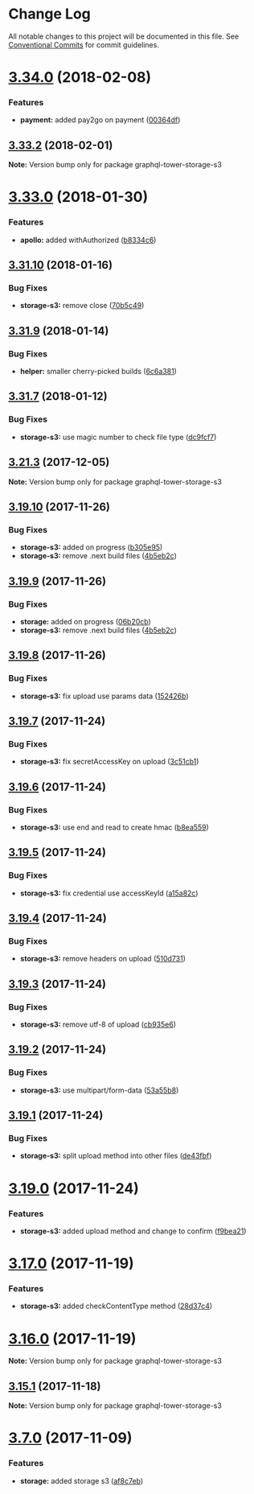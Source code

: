 # Change Log

All notable changes to this project will be documented in this file.
See [Conventional Commits](https://conventionalcommits.org) for commit guidelines.

<a name="3.34.0"></a>
# [3.34.0](https://github.com/tmotx/graphql-tower/compare/v3.33.2...v3.34.0) (2018-02-08)


### Features

* **payment:** added pay2go on payment ([00364df](https://github.com/tmotx/graphql-tower/commit/00364df))




<a name="3.33.2"></a>
## [3.33.2](https://github.com/tmotx/graphql-tower/compare/v3.33.1...v3.33.2) (2018-02-01)




**Note:** Version bump only for package graphql-tower-storage-s3

<a name="3.33.0"></a>
# [3.33.0](https://github.com/tmotx/graphql-tower/compare/v3.32.10...v3.33.0) (2018-01-30)


### Features

* **apollo:** added withAuthorized ([b8334c6](https://github.com/tmotx/graphql-tower/commit/b8334c6))




<a name="3.31.10"></a>
## [3.31.10](https://github.com/tmotx/graphql-tower/compare/v3.31.9...v3.31.10) (2018-01-16)


### Bug Fixes

* **storage-s3:** remove close ([70b5c49](https://github.com/tmotx/graphql-tower/commit/70b5c49))




<a name="3.31.9"></a>
## [3.31.9](https://github.com/tmotx/graphql-tower/compare/v3.31.8...v3.31.9) (2018-01-14)


### Bug Fixes

* **helper:** smaller cherry-picked builds ([6c6a381](https://github.com/tmotx/graphql-tower/commit/6c6a381))




<a name="3.31.7"></a>
## [3.31.7](https://github.com/tmotx/graphql-tower/compare/v3.31.6...v3.31.7) (2018-01-12)


### Bug Fixes

* **storage-s3:** use magic number to check file type ([dc9fcf7](https://github.com/tmotx/graphql-tower/commit/dc9fcf7))




<a name="3.21.3"></a>
## [3.21.3](https://github.com/tmotx/graphql-tower/compare/v3.21.2...v3.21.3) (2017-12-05)




**Note:** Version bump only for package graphql-tower-storage-s3

<a name="3.19.10"></a>
## [3.19.10](https://github.com/tmotx/graphql-tower/compare/v3.19.8...v3.19.10) (2017-11-26)


### Bug Fixes

* **storage-s3:** added on progress ([b305e95](https://github.com/tmotx/graphql-tower/commit/b305e95))
* **storage-s3:** remove .next build files ([4b5eb2c](https://github.com/tmotx/graphql-tower/commit/4b5eb2c))




<a name="3.19.9"></a>
## [3.19.9](https://github.com/tmotx/graphql-tower/compare/v3.19.8...v3.19.9) (2017-11-26)


### Bug Fixes

* **storage:** added on progress ([06b20cb](https://github.com/tmotx/graphql-tower/commit/06b20cb))
* **storage-s3:** remove .next build files ([4b5eb2c](https://github.com/tmotx/graphql-tower/commit/4b5eb2c))




<a name="3.19.8"></a>
## [3.19.8](https://github.com/tmotx/graphql-tower/compare/v3.19.7...v3.19.8) (2017-11-26)


### Bug Fixes

* **storage-s3:** fix upload use params data ([152426b](https://github.com/tmotx/graphql-tower/commit/152426b))




<a name="3.19.7"></a>
## [3.19.7](https://github.com/tmotx/graphql-tower/compare/v3.19.6...v3.19.7) (2017-11-24)


### Bug Fixes

* **storage-s3:** fix secretAccessKey on upload ([3c51cb1](https://github.com/tmotx/graphql-tower/commit/3c51cb1))




<a name="3.19.6"></a>
## [3.19.6](https://github.com/tmotx/graphql-tower/compare/v3.19.5...v3.19.6) (2017-11-24)


### Bug Fixes

* **storage-s3:** use end and read to create hmac ([b8ea559](https://github.com/tmotx/graphql-tower/commit/b8ea559))




<a name="3.19.5"></a>
## [3.19.5](https://github.com/tmotx/graphql-tower/compare/v3.19.4...v3.19.5) (2017-11-24)


### Bug Fixes

* **storage-s3:** fix credential use accessKeyId ([a15a82c](https://github.com/tmotx/graphql-tower/commit/a15a82c))




<a name="3.19.4"></a>
## [3.19.4](https://github.com/tmotx/graphql-tower/compare/v3.19.3...v3.19.4) (2017-11-24)


### Bug Fixes

* **storage-s3:** remove headers on upload ([510d731](https://github.com/tmotx/graphql-tower/commit/510d731))




<a name="3.19.3"></a>
## [3.19.3](https://github.com/tmotx/graphql-tower/compare/v3.19.2...v3.19.3) (2017-11-24)


### Bug Fixes

* **storage-s3:** remove utf-8 of upload ([cb935e6](https://github.com/tmotx/graphql-tower/commit/cb935e6))




<a name="3.19.2"></a>
## [3.19.2](https://github.com/tmotx/graphql-tower/compare/v3.19.1...v3.19.2) (2017-11-24)


### Bug Fixes

* **storage-s3:** use multipart/form-data ([53a55b8](https://github.com/tmotx/graphql-tower/commit/53a55b8))




<a name="3.19.1"></a>
## [3.19.1](https://github.com/tmotx/graphql-tower/compare/v3.19.0...v3.19.1) (2017-11-24)


### Bug Fixes

* **storage-s3:** split upload method into other files ([de43fbf](https://github.com/tmotx/graphql-tower/commit/de43fbf))




<a name="3.19.0"></a>
# [3.19.0](https://github.com/tmotx/graphql-tower/compare/v3.18.1...v3.19.0) (2017-11-24)


### Features

* **storage-s3:** added upload method and change to confirm ([f9bea21](https://github.com/tmotx/graphql-tower/commit/f9bea21))




<a name="3.17.0"></a>
# [3.17.0](https://github.com/tmotx/graphql-tower/compare/v3.16.1...v3.17.0) (2017-11-19)


### Features

* **storage-s3:** added checkContentType method ([28d37c4](https://github.com/tmotx/graphql-tower/commit/28d37c4))




<a name="3.16.0"></a>
# [3.16.0](https://github.com/tmotx/graphql-tower/compare/v3.15.1...v3.16.0) (2017-11-19)




**Note:** Version bump only for package graphql-tower-storage-s3

<a name="3.15.1"></a>
## [3.15.1](https://github.com/tmotx/graphql-tower/compare/v3.15.0...v3.15.1) (2017-11-18)




**Note:** Version bump only for package graphql-tower-storage-s3

<a name="3.7.0"></a>
# [3.7.0](https://github.com/tmotx/graphql-tower/compare/v3.6.2...v3.7.0) (2017-11-09)


### Features

* **storage:** added storage s3 ([af8c7eb](https://github.com/tmotx/graphql-tower/commit/af8c7eb))
